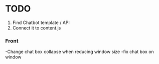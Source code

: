 # TODO
1. Find Chatbot template / API
2. Connect it to content.js

### Front
-Change chat box collapse when reducing window size
-fix chat box on window

